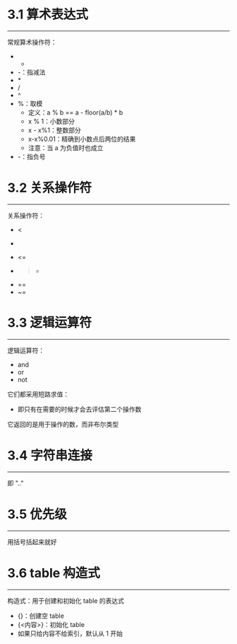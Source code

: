 # 3.1 算术表达式
---

常规算术操作符：
- +
- -：指减法
- \*
- /
- ^
- %：取模
	- 定义：a % b == a - floor(a/b) \* b
	- x % 1：小数部分
	- x - x%1：整数部分
	- x-x%0.01：精确到小数点后两位的结果
	- 注意：当 a 为负值时也成立
- -：指负号

# 3.2 关系操作符
---

关系操作符：
- <
- >
- <=
- >=
- ==
- ~=

# 3.3 逻辑运算符
---

逻辑运算符：
- and
- or
- not

它们都采用短路求值：
- 即只有在需要的时候才会去评估第二个操作数

它返回的是用于操作的数，而非布尔类型

# 3.4 字符串连接
---

即 ".."

# 3.5 优先级
---

用括号括起来就好

# 3.6 table 构造式
---

构造式：用于创建和初始化 table 的表达式
- {}：创建空 table
- {<内容>}：初始化 table
- 如果只给内容不给索引，默认从 1 开始

